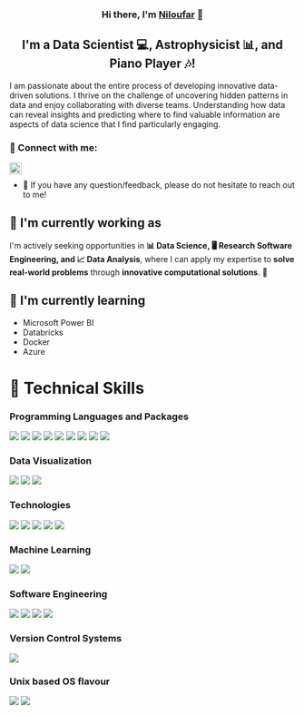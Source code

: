 <h3 align="center">
Hi there, I'm <a href="https://www.linkedin.com/in/niloufar-esfahanian-226420226/" target="_blank" rel="noreferrer">Niloufar</a> 👋
</h3>

<h2 align="center">
I'm a Data Scientist 💻, Astrophysicist 📊, and Piano Player 🎶!
</h2> 

I am passionate about the entire process of developing innovative data-driven solutions. I thrive on the challenge of uncovering hidden patterns in data and enjoy collaborating with diverse teams. Understanding how data can reveal insights and predicting where to find valuable information are aspects of data science that I find particularly engaging.
### 🤝 Connect with me:

<a href="https://www.linkedin.com/in/niloufar-esfahanian-226420226/"><img align="left" src="https://raw.githubusercontent.com/yushi1007/yushi1007/main/images/linkedin.svg" alt="Niloufar | LinkedIn" width="21px"/></a>
</br>
- 💬 If you have any question/feedback, please do not hesitate to reach out to me!

## 🔭 I'm currently working as

I'm actively seeking opportunities in **📊 Data Science, 🖥️ Research Software Engineering, and 📈 Data Analysis**, where I can apply my expertise to **solve real-world problems** through **innovative computational solutions**. 🚀

## 🌱 I'm currently learning

- Microsoft Power BI
- Databricks
- Docker
- Azure

# 💼 Technical Skills
### Programming Languages and Packages
<!-- Programming Languages and Packages -->
![](https://img.shields.io/badge/Code-Python-informational?style=flat&logo=Python&color=3776AB)
![](https://img.shields.io/badge/Code-PyCBC-informational?style=flat&logo=PyCBC&color=FF5733)
![](https://img.shields.io/badge/Code-SciPy-informational?style=flat&logo=SciPy&color=8CAAE6)
![](https://img.shields.io/badge/Code-Pandas-informational?style=flat&logo=Pandas&color=150458)
![](https://img.shields.io/badge/Code-NumPy-informational?style=flat&logo=NumPy&color=013243)
![](https://img.shields.io/badge/Code-GeoPandas-informational?style=flat&logo=GeoPandas&color=44A833)
![](https://img.shields.io/badge/Code-scikit--learn-informational?style=flat&logo=scikit-learn&color=F7931E)
![](https://img.shields.io/badge/Code-PyTorch-informational?style=flat&logo=PyTorch&color=EE4C2C)
![](https://img.shields.io/badge/Code-NLTK-informational?style=flat&logo=NLTK&color=3333FF)

### Data Visualization
<!-- Data Visualization -->
![](https://img.shields.io/badge/Tools-Power_BI-informational?style=flat&logo=Power-BI&color=F2C811)
![](https://img.shields.io/badge/Tools-Matplotlib-informational?style=flat&logo=Matplotlib&color=11557C)
![](https://img.shields.io/badge/Tools-Seaborn-informational?style=flat&logo=Seaborn&color=5A9)

### Technologies
<!-- Technologies -->
![](https://img.shields.io/badge/Tech-Databricks-informational?style=flat&logo=Databricks&color=FF3621)
![](https://img.shields.io/badge/Tech-Azure-informational?style=flat&logo=Microsoft-Azure&color=0078D4)
![](https://img.shields.io/badge/Tech-Docker-informational?style=flat&logo=Docker&color=2496ED)
![](https://img.shields.io/badge/Tech-MySQL-informational?style=flat&logo=MySQL&color=4479A1)
![](https://img.shields.io/badge/Tech-SQL-informational?style=flat&logo=SQL&color=CC2927)

### Machine Learning
<!-- Machine Learning -->
![](https://img.shields.io/badge/ML-Deep_Learning-informational?style=flat&logo=Deep-Learning&color=0A0A0A)
![](https://img.shields.io/badge/ML-Supervised_Learning-informational?style=flat&logo=Supervised-Learning&color=2E8B57)

### Software Engineering
<!-- Software Engineering -->
![](https://img.shields.io/badge/Software_Model--Driven_Engineering-informational?style=flat&logo=Model-Driven-Engineering&color=00BFFF)
![](https://img.shields.io/badge/Software_Object_Oriented_Programming-informational?style=flat&logo=Object-Oriented-Programming&color=4B0082)
![](https://img.shields.io/badge/Software_Unit_Testing-informational?style=flat&logo=Unit-Testing&color=FFA500)
![](https://img.shields.io/badge/Software_Scrum-informational?style=flat&logo=Scrum&color=6DB33F)

### Version Control Systems
<!-- Version Control Systems -->
![](https://img.shields.io/badge/Version_Control-Git-informational?style=flat&logo=Git&color=F05032)

### Unix based OS flavour
<!-- Unix based OS flavour -->
![](https://img.shields.io/badge/OS-CentOS-informational?style=flat&logo=CentOS&color=262577)
![](https://img.shields.io/badge/OS-Ubuntu-informational?style=flat&logo=Ubuntu&color=E95420)
